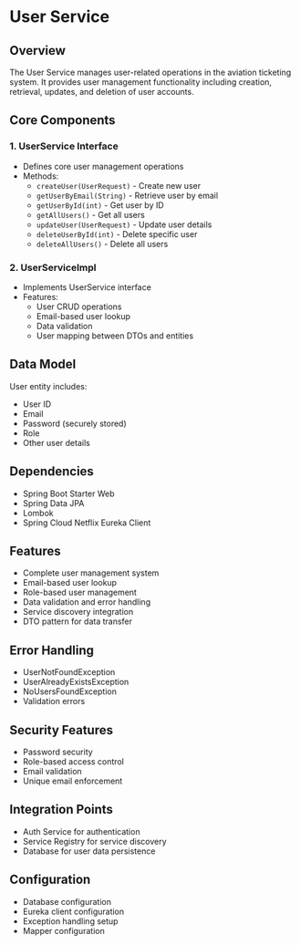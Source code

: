 # User Service

## Overview
The User Service manages user-related operations in the aviation ticketing system. It provides user management functionality including creation, retrieval, updates, and deletion of user accounts.

## Core Components

### 1. UserService Interface
- Defines core user management operations
- Methods:
    - `createUser(UserRequest)` - Create new user
    - `getUserByEmail(String)` - Retrieve user by email
    - `getUserById(int)` - Get user by ID
    - `getAllUsers()` - Get all users
    - `updateUser(UserRequest)` - Update user details
    - `deleteUserById(int)` - Delete specific user
    - `deleteAllUsers()` - Delete all users

### 2. UserServiceImpl
- Implements UserService interface
- Features:
    - User CRUD operations
    - Email-based user lookup
    - Data validation
    - User mapping between DTOs and entities

## Data Model
User entity includes:
- User ID
- Email
- Password (securely stored)
- Role
- Other user details

## Dependencies
- Spring Boot Starter Web
- Spring Data JPA
- Lombok
- Spring Cloud Netflix Eureka Client

## Features
- Complete user management system
- Email-based user lookup
- Role-based user management
- Data validation and error handling
- Service discovery integration
- DTO pattern for data transfer

## Error Handling
- UserNotFoundException
- UserAlreadyExistsException
- NoUsersFoundException
- Validation errors

## Security Features
- Password security
- Role-based access control
- Email validation
- Unique email enforcement

## Integration Points
- Auth Service for authentication
- Service Registry for service discovery
- Database for user data persistence

## Configuration
- Database configuration
- Eureka client configuration
- Exception handling setup
- Mapper configuration 